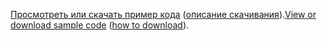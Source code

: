 <span data-ttu-id="59c4d-101">[Просмотреть или скачать пример кода](https://github.com/aspnet/AspNetCore.Docs/tree/master/aspnetcore/tutorials/razor-pages/razor-pages-start/2.2-stage-samples) ([описание скачивания](xref:index#how-to-download-a-sample)).</span><span class="sxs-lookup"><span data-stu-id="59c4d-101">[View or download sample code](https://github.com/aspnet/AspNetCore.Docs/tree/master/aspnetcore/tutorials/razor-pages/razor-pages-start/2.2-stage-samples) ([how to download](xref:index#how-to-download-a-sample)).</span></span>